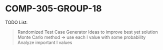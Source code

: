 # COMP-305-GROUP-18
TODO List:
  > Randomized Test Case Generator
  > Ideas to improve best yet solution
  > Monte Carlo method -> use each l value with some probability
  > Analyze important l values
